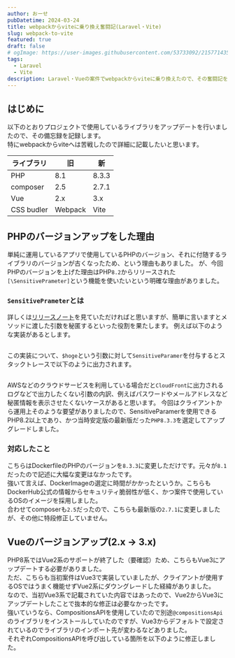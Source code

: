 ```yaml
---
author: おーせ
pubDatetime: 2024-03-24
title: webpackからviteに乗り換え奮闘記(Laravel・Vite)
slug: webpack-to-vite
featured: true
draft: false
# ogImage: https://user-images.githubusercontent.com/53733092/215771435-25408246-2309-4f8b-a781-1f3d93bdf0ec.png
tags:
  - Laravel
  - Vite
description: Laravel・Vueの案件でwebpackからviteに乗り換えたので、その奮闘記を書き記します。
---
```


## はじめに
以下のとおりプロジェクトで使用しているライブラリをアップデートを行いましたので、その備忘録を記録します。<br />
特にwebpackからviteへは苦戦したので詳細に記載したいと思います。

| ライブラリ                | 旧           | 新                 |
| ----------------------- | ------------ | ------------------ |
| PHP                     | 8.1          | 8.3.3              |
| composer                | 2.5          | 2.7.1              |
| Vue                     | 2.x          | 3.x                |
| CSS budler              | Webpack      | Vite               |


## PHPのバージョンアップをした理由
単純に運用しているアプリで使用しているPHPのバージョン、それに付随するライブラリのバージョンが古くなったため、という理由もありました。
が、今回PHPのバージョンを上げた理由はPHP`8.2`からリリースされた`[\SensitivePrameter]`という機能を使いたいという明確な理由がありました。
### `SensitivePrameter`とは
詳しくは[リリースノート]()を見ていただければと思いますが、簡単に言いますとメソッドに渡した引数を秘匿するといった役割を果たします。
例えば以下のような実装があるとします。
```php

```
この実装について、`$hoge`という引数に対して`SensitiveParamer`を付与するとスタックトレースで以下のように出力されます。
```zsh

```
AWSなどのクラウドサービスを利用している場合だと`CloudFront`に出力されるログなどで出力したくない引数の内訳、例えばパスワードやメールアドレスなど秘匿情報を表示させたくないケースがあると思います。
今回はクライアントから運用上そのような要望がありましたので、SensitiveParamerを使用できるPHP8.2以上であり、かつ当時安定版の最新版だった`PHP8.3.3`を選定してアップグレードしました。

### 対応したこと
こちらはDockerfileのPHPのバージョンを`8.3.3`に変更しただけです。元々が`8.1`だったので記述に大幅な変更はなかったです。<br />
強いて言えば、DockerImageの選定に時間がかかったというか。こちらもDockerHub公式の情報からセキュリティ脆弱性が低く、かつ案件で使用しているOSのイメージを採用しました。<br />
合わせてcomposerも`2.5`だったので、こちらも最新版の`2.7.1`に変更しましたが、その他に特段修正していません。<br />

## Vueのバージョンアップ(2.x -> 3.x)
PHP8系ではVue2系のサポートが終了した（要確認）ため、こちらもVue3にアップデートする必要がありました。<br />
ただ、こちらも当初案件はVue3で実装していましたが、クライアントが使用するOSではうまく機能せずVue2系にダウングレードした経緯がありました。<br />
なので、当初Vue3系で記載されていた内容ではあったので、Vue2からVue3にアップデートしたことで抜本的な修正は必要なかったです。<br />
強いていうなら、CompositionsAPIを使用していたので別途`@compositionsApi`のライブラリをインストールしていたのですが、Vue3からデフォルトで設定されているのでライブラリのインポート先が変わるなどありました。<br />
それぞれCompositionsAPIを呼び出している箇所を以下のように修正しました。<br />

```javascript

```